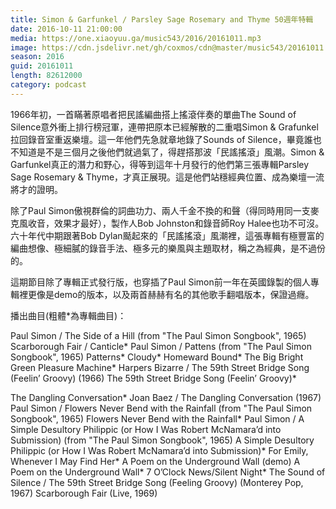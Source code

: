 ```yaml
---
title: Simon & Garfunkel / Parsley Sage Rosemary and Thyme 50週年特輯
date: 2016-10-11 21:00:00
media: https://one.xiaoyuu.ga/music543/2016/20161011.mp3
image: https://cdn.jsdelivr.net/gh/coxmos/cdn@master/music543/20161011.jpg
season: 2016
guid: 20161011
length: 82612000
category: podcast
---
```


1966年初，一首瞞著原唱者把民謠編曲搭上搖滾伴奏的單曲The Sound of Silence意外衝上排行榜冠軍，連帶把原本已經解散的二重唱Simon & Grafunkel拉回錄音室重返樂壇。這一年他們先急就章地錄了Sounds of Silence，畢竟誰也不知道是不是三個月之後他們就過氣了，得趕搭那波「民謠搖滾」風潮。Simon & Garfunkel真正的潛力和野心，得等到這年十月發行的他們第三張專輯Parsley Sage Rosemary & Thyme，才真正展現。這是他們站穩經典位置、成為樂壇一流將才的證明。

除了Paul Simon傲視群倫的詞曲功力、兩人千金不換的和聲（得同時用同一支麥克風收音，效果才最好），製作人Bob Johnston和錄音師Roy Halee也功不可沒。六十年代中期跟著Bob Dylan颳起來的「民謠搖滾」風潮裡，這張專輯有極豐富的編曲想像、極細膩的錄音手法、極多元的樂風與主題取材，稱之為經典，是不過份的。

這期節目除了專輯正式發行版，也穿插了Paul Simon前一年在英國錄製的個人專輯裡更像是demo的版本，以及兩首赫赫有名的其他歌手翻唱版本，保證過癮。

播出曲目(粗體*為專輯曲目)：

Paul Simon / The Side of a Hill (from "The Paul Simon Songbook", 1965)
Scarborough Fair / Canticle*
Paul Simon / Pattens (from "The Paul Simon Songbook", 1965)
Patterns*
Cloudy*
Homeward Bound*
The Big Bright Green Pleasure Machine*
Harpers Bizarre / The 59th Street Bridge Song (Feelin’ Groovy) (1966)
The 59th Street Bridge Song (Feelin’ Groovy)*

The Dangling Conversation*
Joan Baez / The Dangling Conversation (1967)
Paul Simon / Flowers Never Bend with the Rainfall (from "The Paul Simon Songbook", 1965)
Flowers Never Bend with the Rainfall*
Paul Simon / A Simple Desultory Philippic (or How I Was Robert McNamara’d into Submission) (from "The Paul Simon Songbook", 1965)
A Simple Desultory Philippic (or How I Was Robert McNamara’d into Submission)*
For Emily, Whenever I May Find Her*
A Poem on the Underground Wall (demo)
A Poem on the Underground Wall*
7 O’Clock News/Silent Night*
The Sound of Silence / The 59th Street Bridge Song (Feeling Groovy) (Monterey Pop, 1967)
Scarborough Fair (Live, 1969)
